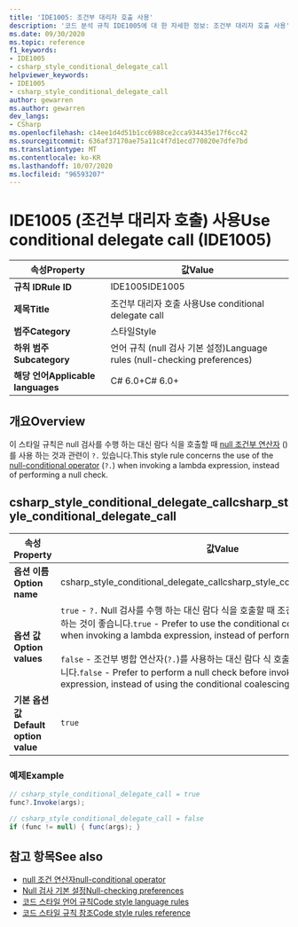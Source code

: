 ```yaml
---
title: 'IDE1005: 조건부 대리자 호출 사용'
description: '코드 분석 규칙 IDE1005에 대 한 자세한 정보: 조건부 대리자 호출 사용'
ms.date: 09/30/2020
ms.topic: reference
f1_keywords:
- IDE1005
- csharp_style_conditional_delegate_call
helpviewer_keywords:
- IDE1005
- csharp_style_conditional_delegate_call
author: gewarren
ms.author: gewarren
dev_langs:
- CSharp
ms.openlocfilehash: c14ee1d4d51b1cc6988ce2cca934435e17f6cc42
ms.sourcegitcommit: 636af37170ae75a11c4f7d1ecd770820e7dfe7bd
ms.translationtype: MT
ms.contentlocale: ko-KR
ms.lasthandoff: 10/07/2020
ms.locfileid: "96593207"
---
```

# <a name="use-conditional-delegate-call-ide1005"></a><span data-ttu-id="6cb92-103">IDE1005 (조건부 대리자 호출) 사용</span><span class="sxs-lookup"><span data-stu-id="6cb92-103">Use conditional delegate call (IDE1005)</span></span>

|<span data-ttu-id="6cb92-104">속성</span><span class="sxs-lookup"><span data-stu-id="6cb92-104">Property</span></span>|<span data-ttu-id="6cb92-105">값</span><span class="sxs-lookup"><span data-stu-id="6cb92-105">Value</span></span>|
|-|-|
| <span data-ttu-id="6cb92-106">**규칙 ID**</span><span class="sxs-lookup"><span data-stu-id="6cb92-106">**Rule ID**</span></span> | <span data-ttu-id="6cb92-107">IDE1005</span><span class="sxs-lookup"><span data-stu-id="6cb92-107">IDE1005</span></span> |
| <span data-ttu-id="6cb92-108">**제목**</span><span class="sxs-lookup"><span data-stu-id="6cb92-108">**Title**</span></span> | <span data-ttu-id="6cb92-109">조건부 대리자 호출 사용</span><span class="sxs-lookup"><span data-stu-id="6cb92-109">Use conditional delegate call</span></span> |
| <span data-ttu-id="6cb92-110">**범주**</span><span class="sxs-lookup"><span data-stu-id="6cb92-110">**Category**</span></span> | <span data-ttu-id="6cb92-111">스타일</span><span class="sxs-lookup"><span data-stu-id="6cb92-111">Style</span></span> |
| <span data-ttu-id="6cb92-112">**하위 범주**</span><span class="sxs-lookup"><span data-stu-id="6cb92-112">**Subcategory**</span></span> | <span data-ttu-id="6cb92-113">언어 규칙 (null 검사 기본 설정)</span><span class="sxs-lookup"><span data-stu-id="6cb92-113">Language rules (null-checking preferences)</span></span> |
| <span data-ttu-id="6cb92-114">**해당 언어**</span><span class="sxs-lookup"><span data-stu-id="6cb92-114">**Applicable languages**</span></span> | <span data-ttu-id="6cb92-115">C# 6.0+</span><span class="sxs-lookup"><span data-stu-id="6cb92-115">C# 6.0+</span></span> |

## <a name="overview"></a><span data-ttu-id="6cb92-116">개요</span><span class="sxs-lookup"><span data-stu-id="6cb92-116">Overview</span></span>

<span data-ttu-id="6cb92-117">이 스타일 규칙은 null 검사를 수행 하는 대신 람다 식을 호출할 때 [null 조건부 연산자](../../../csharp/language-reference/operators/member-access-operators.md#null-conditional-operators--and-) ()를 사용 하는 것과 관련이 `?.` 있습니다.</span><span class="sxs-lookup"><span data-stu-id="6cb92-117">This style rule concerns the use of the [null-conditional operator](../../../csharp/language-reference/operators/member-access-operators.md#null-conditional-operators--and-) (`?.`) when invoking a lambda expression, instead of performing a null check.</span></span>

## <a name="csharp_style_conditional_delegate_call"></a><span data-ttu-id="6cb92-118">csharp_style_conditional_delegate_call</span><span class="sxs-lookup"><span data-stu-id="6cb92-118">csharp_style_conditional_delegate_call</span></span>

|<span data-ttu-id="6cb92-119">속성</span><span class="sxs-lookup"><span data-stu-id="6cb92-119">Property</span></span>|<span data-ttu-id="6cb92-120">값</span><span class="sxs-lookup"><span data-stu-id="6cb92-120">Value</span></span>|
|-|-|
| <span data-ttu-id="6cb92-121">**옵션 이름**</span><span class="sxs-lookup"><span data-stu-id="6cb92-121">**Option name**</span></span> | <span data-ttu-id="6cb92-122">csharp_style_conditional_delegate_call</span><span class="sxs-lookup"><span data-stu-id="6cb92-122">csharp_style_conditional_delegate_call</span></span>
| <span data-ttu-id="6cb92-123">**옵션 값**</span><span class="sxs-lookup"><span data-stu-id="6cb92-123">**Option values**</span></span> | <span data-ttu-id="6cb92-124">`true` - `?.` Null 검사를 수행 하는 대신 람다 식을 호출할 때 조건부 병합 연산자 ()를 사용 하는 것이 좋습니다.</span><span class="sxs-lookup"><span data-stu-id="6cb92-124">`true` - Prefer to use the conditional coalescing operator (`?.`) when invoking a lambda expression, instead of performing a null check</span></span><br /><br /><span data-ttu-id="6cb92-125">`false` - 조건부 병합 연산자(`?.`)를 사용하는 대신 람다 식 호출 전에 null 검사를 수행합니다.</span><span class="sxs-lookup"><span data-stu-id="6cb92-125">`false` - Prefer to perform a null check before invoking a lambda expression, instead of using the conditional coalescing operator (`?.`)</span></span> |
| <span data-ttu-id="6cb92-126">**기본 옵션 값**</span><span class="sxs-lookup"><span data-stu-id="6cb92-126">**Default option value**</span></span> | `true` |

### <a name="example"></a><span data-ttu-id="6cb92-127">예제</span><span class="sxs-lookup"><span data-stu-id="6cb92-127">Example</span></span>

```csharp
// csharp_style_conditional_delegate_call = true
func?.Invoke(args);

// csharp_style_conditional_delegate_call = false
if (func != null) { func(args); }
```

## <a name="see-also"></a><span data-ttu-id="6cb92-128">참고 항목</span><span class="sxs-lookup"><span data-stu-id="6cb92-128">See also</span></span>

- [<span data-ttu-id="6cb92-129">null 조건 연산자</span><span class="sxs-lookup"><span data-stu-id="6cb92-129">null-conditional operator</span></span>](../../../csharp/language-reference/operators/member-access-operators.md#null-conditional-operators--and-)
- [<span data-ttu-id="6cb92-130">Null 검사 기본 설정</span><span class="sxs-lookup"><span data-stu-id="6cb92-130">Null-checking preferences</span></span>](null-checking-preferences.md)
- [<span data-ttu-id="6cb92-131">코드 스타일 언어 규칙</span><span class="sxs-lookup"><span data-stu-id="6cb92-131">Code style language rules</span></span>](language-rules.md)
- [<span data-ttu-id="6cb92-132">코드 스타일 규칙 참조</span><span class="sxs-lookup"><span data-stu-id="6cb92-132">Code style rules reference</span></span>](index.md)
